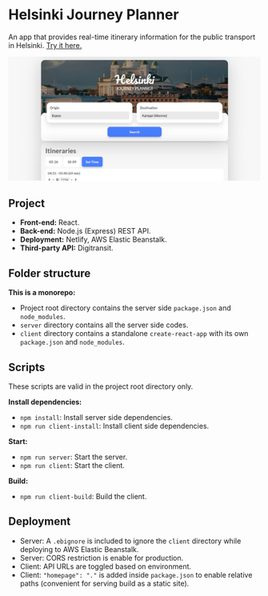 # Helsinki Journey Planner

An app that provides real-time itinerary information for the public transport in Helsinki. [Try it here.](https://helsinki-journey-planner.netlify.app/)

![Home Page](https://github.com/zw627/helsinki-journey-planner/blob/master/README.jpg)

## Project

- **Front-end:** React.
- **Back-end:** Node.js (Express) REST API.
- **Deployment:** Netlify, AWS Elastic Beanstalk.
- **Third-party API:** Digitransit.

## Folder structure

**This is a monorepo:**

- Project root directory contains the server side `package.json` and `node_modules`.
- `server` directory contains all the server side codes.
- `client` directory contains a standalone `create-react-app` with its own `package.json` and `node_modules`.

## Scripts

These scripts are valid in the project root directory only.

**Install dependencies:**

- `npm install`: Install server side dependencies.
- `npm run client-install`: Install client side dependencies.

**Start:**

- `npm run server`: Start the server.
- `npm run client`: Start the client.

**Build:**

- `npm run client-build`: Build the client.

## Deployment

- Server: A `.ebignore` is included to ignore the `client` directory while deploying to AWS Elastic Beanstalk.
- Server: CORS restriction is enable for production.
- Client: API URLs are toggled based on environment.
- Client: `"homepage": "."` is added inside `package.json` to enable relative paths (convenient for serving build as a static site).
 
